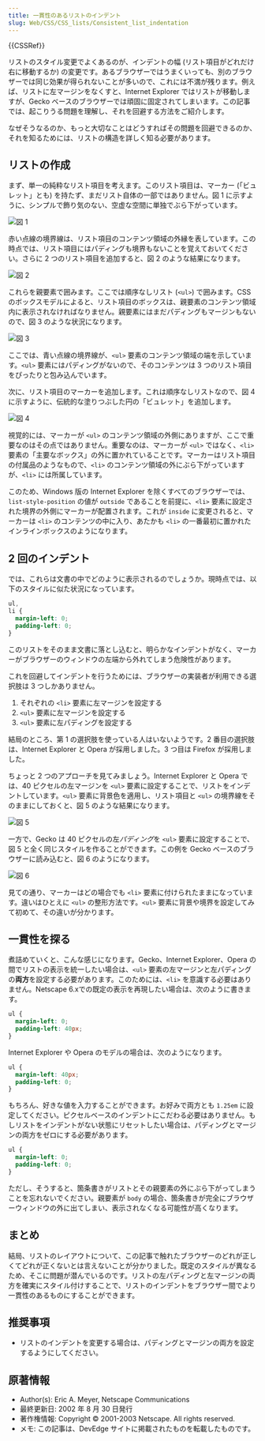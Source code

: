 ```yaml
---
title: 一貫性のあるリストのインデント
slug: Web/CSS/CSS_lists/Consistent_list_indentation
---
```


{{CSSRef}}

リストのスタイル変更でよくあるのが、インデントの幅 (リスト項目がどれだけ右に移動するか) の変更です。あるブラウザーではうまくいっても、別のブラウザーでは同じ効果が得られないことが多いので、これには不満が残ります。例えば、リストに左マージンをなくすと、Internet Explorer ではリストが移動しますが、Gecko ベースのブラウザーでは頑固に固定されてしまいます。この記事では、起こりうる問題を理解し、それを回避する方法をご紹介します。

なぜそうなるのか、もっと大切なことはどうすればその問題を回避できるのか、それを知るためには、リストの構造を詳しく知る必要があります。

## リストの作成

まず、単一の純粋なリスト項目を考えます。このリスト項目は、マーカー (「ビュレット」とも) を持たず、まだリスト自体の一部ではありません。図 1 に示すように、シンプルで飾り気のない、空虚な空間に単独でぶら下がっています。

![図 1](consistent-list-indentation-figure1.gif)

赤い点線の境界線は、リスト項目のコンテンツ領域の外縁を表しています。この時点では、リスト項目にはパディングも境界もないことを覚えておいてください。さらに 2 つのリスト項目を追加すると、図 2 のような結果になります。

![図 2](consistent-list-indentation-figure2.gif)

これらを親要素で囲みます。ここでは順序なしリスト (`<ul>`) で囲みます。CSS のボックスモデルによると、リスト項目のボックスは、親要素のコンテンツ領域内に表示されなければなりません。親要素にはまだパディングもマージンもないので、図 3 のような状況になります。

![図 3](consistent-list-indentation-figure3.gif)

ここでは、青い点線の境界線が、`<ul>` 要素のコンテンツ領域の端を示しています。`<ul>` 要素にはパディングがないので、そのコンテンツは 3 つのリスト項目をぴったりと包み込んでいます。

次に、リスト項目のマーカーを追加します。これは順序なしリストなので、図 4 に示すように、伝統的な塗りつぶした円の「ビュレット」を追加します。

![図 4](consistent-list-indentation-figure4.gif)

視覚的には、マーカーが `<ul>` のコンテンツ領域の外側にありますが、ここで重要なのはその点ではありません。重要なのは、マーカーが `<ul>` ではなく、`<li>` 要素の「主要なボックス」の外に置かれていることです。マーカーはリスト項目の付属品のようなもので、`<li>` のコンテンツ領域の外にぶら下がっていますが、`<li>` には所属しています。

このため、Windows 版の Internet Explorer を除くすべてのブラウザーでは、`list-style-position` の値が `outside` であることを前提に、`<li>` 要素に設定された境界の外側にマーカーが配置されます。これが `inside` に変更されると、マーカーは `<li>` のコンテンツの中に入り、あたかも `<li>` の一番最初に置かれたインラインボックスのようになります。

## 2 回のインデント

では、これらは文書の中でどのように表示されるのでしょうか。現時点では、以下のスタイルに似た状況になっています。

```css
ul,
li {
  margin-left: 0;
  padding-left: 0;
}
```

このリストをそのまま文書に落とし込むと、明らかなインデントがなく、マーカーがブラウザーのウィンドウの左端から外れてしまう危険性があります。

これを回避してインデントを行うためには、ブラウザーの実装者が利用できる選択肢は 3 つしかありません。

1. それぞれの `<li>` 要素に左マージンを設定する
2. `<ul>` 要素に左マージンを設定する
3. `<ul>` 要素に左パディングを設定する

結局のところ、第 1 の選択肢を使っている人はいないようです。2 番目の選択肢は、Internet Explorer と Opera が採用しました。3 つ目は Firefox が採用しました。

ちょっと 2 つのアプローチを見てみましょう。Internet Explorer と Opera では、40 ピクセルの左マージンを `<ul>` 要素に設定することで、リストをインデントしています。`<ul>` 要素に背景色を適用し、リスト項目と `<ul>` の境界線をそのままにしておくと、図 5 のような結果になります。

![図 5](consistent-list-indentation-figure5.gif)

一方で、Gecko は 40 ピクセルの左*パディング*を `<ul>` 要素に設定することで、図 5 と全く同じスタイルを作ることができます。この例を Gecko ベースのブラウザーに読み込むと、図 6 のようになります。

![図 6](consistent-list-indentation-figure6.gif)

見ての通り、マーカーはどの場合でも `<li>` 要素に付けられたままになっています。違いはひとえに `<ul>` の整形方法です。`<ul>` 要素に背景や境界を設定してみて初めて、その違いが分かります。

## 一貫性を探る

煮詰めていくと、こんな感じになります。Gecko、Internet Explorer、Opera の間でリストの表示を統一したい場合は、`<ul>` 要素の左マージンと左パディングの**両方**を設定する必要があります。このためには、`<li>` を意識する必要はありません。Netscape 6.xでの既定の表示を再現したい場合は、次のように書きます。

```css
ul {
  margin-left: 0;
  padding-left: 40px;
}
```

Internet Explorer や Opera のモデルの場合は、次のようになります。

```css
ul {
  margin-left: 40px;
  padding-left: 0;
}
```

もちろん、好きな値を入力することができます。お好みで両方とも `1.25em` に設定してください。ピクセルベースのインデントにこだわる必要はありません。もしリストをインデントがない状態にリセットしたい場合は、パディングとマージンの両方をゼロにする必要があります。

```css
ul {
  margin-left: 0;
  padding-left: 0;
}
```

ただし、そうすると、箇条書きがリストとその親要素の外にぶら下がってしまうことを忘れないでください。親要素が `body` の場合、箇条書きが完全にブラウザーウィンドウの外に出てしまい、表示されなくなる可能性が高くなります。

## まとめ

結局、リストのレイアウトについて、この記事で触れたブラウザーのどれが正しくてどれが正くないとは言えないことが分かりました。既定のスタイルが異なるため、そこに問題が潜んでいるのです。リストの左パディングと左マージンの両方を確実にスタイル付けすることで、リストのインデントをブラウザー間でより一貫性のあるものにすることができます。

## 推奨事項

- リストのインデントを変更する場合は、パディングとマージンの両方を設定するようにしてください。

## 原著情報

- Author(s): Eric A. Meyer, Netscape Communications
- 最終更新日: 2002 年 8 月 30 日発行
- 著作権情報: Copyright © 2001-2003 Netscape. All rights reserved.
- メモ: この記事は、DevEdge サイトに掲載されたものを転載したものです。
